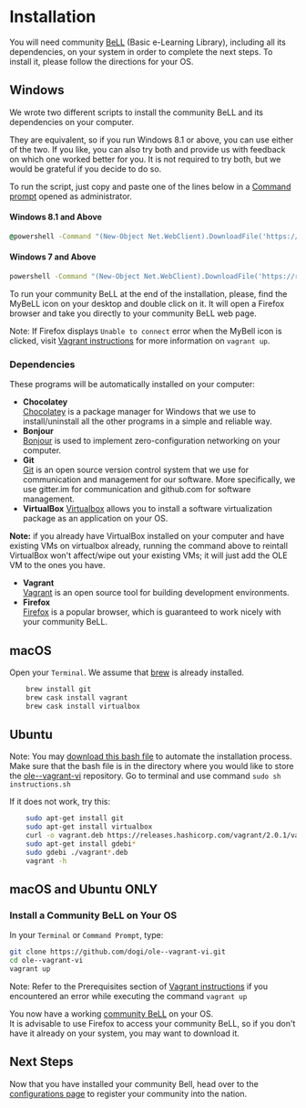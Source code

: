 # Installation

You will need community [BeLL](https://github.com/open-learning-exchange/BeLL-Apps) (Basic e-Learning Library), including all its dependencies, on your system in order to complete the next steps. To install it, please follow the directions for your OS.

## Windows

We wrote two different scripts to install the community BeLL and its dependencies on your computer.

They are equivalent, so if you run Windows 8.1 or above, you can use either of the two. If you like, you can also try both and provide us with feedback on which one worked better for you. It is not required to try both, but we would be grateful if you decide to do so.   

To run the script, just copy and paste one of the lines below in a [Command prompt](http://www.howtogeek.com/235101/10-ways-to-open-the-command-prompt-in-windows-10/) opened as administrator.

#### Windows 8.1 and Above

```bat
@powershell -Command "(New-Object Net.WebClient).DownloadFile('https://raw.githubusercontent.com/dogi/ole--vagrant-vi/master/windows/install.ps1', 'install.ps1')" && @powershell -NoProfile -ExecutionPolicy Bypass -Command ".\install.ps1"
```
#### Windows 7 and Above

```bat
powershell -Command "(New-Object Net.WebClient).DownloadFile('https://raw.githubusercontent.com/dogi/ole--vagrant-vi/master/windows/install.bat', 'install.bat')" && start install.bat && exit
```
To run your community BeLL at the end of the installation, please, find the MyBeLL icon on your desktop and double click on it. It will open a Firefox browser and take you directly to your community BeLL web page.

Note: If Firefox displays ```Unable to connect``` error when the MyBell icon is clicked, visit [Vagrant instructions](#!pages/vi/vi-vagrant.md) for more information on ```vagrant up```.

### Dependencies

These programs will be automatically installed on your computer:

- **Chocolatey**  
[Chocolatey](https://chocolatey.org/) is a package manager for Windows that we use to install/uninstall all the other programs in a simple and reliable way.  
- **Bonjour**  
[Bonjour](https://support.apple.com/kb/DL999?locale=en_US) is used to implement zero-configuration networking on your computer.
- **Git**  
[Git](https://git-scm.com) is an open source version control system that we use for communication and management for our software. More specifically, we use gitter.im for communication and github.com for software management.
- **VirtualBox**
[Virtualbox](https://www.virtualbox.org) allows you to install a software virtualization package as an application on your OS.

**Note:** if you already have VirtualBox installed on your computer and have existing VMs on virtualbox already, running the command above to reintall VirtualBox won't affect/wipe out your existing VMs; it will just add the OLE VM to the ones you have.

- **Vagrant**  
[Vagrant](https://www.vagrantup.com) is an open source tool for building development environments.
- **Firefox**  
[Firefox](https://www.mozilla.org/en-US/firefox/new/) is a popular browser, which is guaranteed to work nicely with your community BeLL.

## macOS

Open your `Terminal`. We assume that [brew](http://brew.sh/) is already installed.
```bash
    brew install git
    brew cask install vagrant
    brew cask install virtualbox
```

## Ubuntu

Note: You may [download this bash file](../uploads/bashScripts/instructions.sh) to automate the installation process. Make sure that the bash file is in the directory where you would like to store the [ole--vagrant-vi](https://github.com/dogi/ole--vagrant-vi) repository. Go to terminal and use command `sudo sh instructions.sh`

If it does not work, try this:

```bash
    sudo apt-get install git
    sudo apt-get install virtualbox
    curl -o vagrant.deb https://releases.hashicorp.com/vagrant/2.0.1/vagrant_2.0.1_x86_64.deb?_ga=2.145355697.407736321.1516146560-799695961.1515792702
    sudo apt-get install gdebi*
    sudo gdebi ./vagrant*.deb
    vagrant -h
```

## macOS and Ubuntu ONLY    

### Install a Community BeLL on Your OS

In your `Terminal` or `Command Prompt`, type:
```bash
git clone https://github.com/dogi/ole--vagrant-vi.git
cd ole--vagrant-vi
vagrant up
```

Note: Refer to the Prerequisites section of [Vagrant instructions](#!pages/vi/vi-vagrant.md) if you encountered an error while executing the command `vagrant up`

You now have a working [community BeLL](http://127.0.0.1:5985/apps/_design/bell/MyApp/index.html) on your OS.    
It is advisable to use Firefox to access your community BeLL, so if you don't have it already on your system, you may want to download it.

## Next Steps

Now that you have installed your community Bell, head over to the [configurations page](#!./pages/vi/vi-configurations.md) to register your community into the nation.

